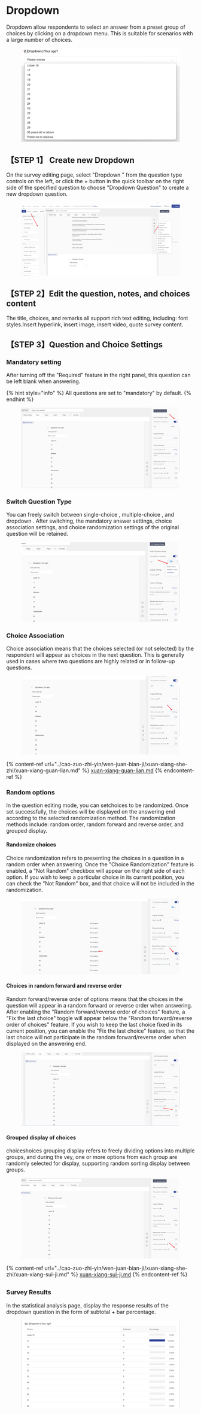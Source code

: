 # Dropdown

Dropdown allow respondents to select an answer from a preset group of choices by clicking on a dropdown menu. This is suitable for scenarios with a large number of choices.

<figure><img src="../../.gitbook/assets/image (13) (1) (1) (1).png" alt=""><figcaption></figcaption></figure>

## 【STEP 1】 Create new Dropdown&#x20;

On the survey editing page, select "Dropdown " from the question type controls on the left, or click the + button in the quick toolbar on the right side of the specified question to choose "Dropdown Question" to create a new dropdown question.

<figure><img src="../../.gitbook/assets/image (27).png" alt=""><figcaption></figcaption></figure>

## 【STEP 2】Edit the question, notes, and choices content

The title, choices, and remarks all support rich text editing, including: font styles.Insert hyperlink, insert image, insert video, quote survey content.

## 【STEP 3】Question and Choice Settings

### Mandatory setting

After turning off the "Required" feature in the right panel, this question can be left blank when answering.

{% hint style="info" %}
All questions are set to "mandatory" by default.
{% endhint %}

<figure><img src="../../.gitbook/assets/image (30).png" alt=""><figcaption></figcaption></figure>

### Switch Question Type

You can freely switch between single-choice , multiple-choice , and dropdown . After switching, the mandatory answer settings, choice  association settings, and choice randomization settings of the original question will be retained.

<figure><img src="../../.gitbook/assets/image (32).png" alt=""><figcaption></figcaption></figure>

### Choice Association

Choice association means that the choices selected (or not selected) by the respondent will appear as choices in the next question. This is generally used in cases where two questions are highly related or in follow-up questions.

<figure><img src="../../.gitbook/assets/image (34).png" alt=""><figcaption></figcaption></figure>

{% content-ref url="../cao-zuo-zhi-yin/wen-juan-bian-ji/xuan-xiang-she-zhi/xuan-xiang-guan-lian.md" %}
[xuan-xiang-guan-lian.md](../cao-zuo-zhi-yin/wen-juan-bian-ji/xuan-xiang-she-zhi/xuan-xiang-guan-lian.md)
{% endcontent-ref %}

### Random options

In the question editing mode, you can setchoices to be randomized. Once set successfully, the choices will be displayed on the answering end according to the selected randomization method. The randomization methods include: random order, random forward and reverse order, and grouped display.

#### Randomize choices

Choice randomization refers to presenting the choices in a question in a random order when answering. Once the "Choice Randomization" feature is enabled, a "Not Random" checkbox will appear on the right side of each option. If you wish to keep a particular choice in its current position, you can check the "Not Random" box, and that choice will not be included in the randomization.

<figure><img src="../../.gitbook/assets/image (35).png" alt=""><figcaption></figcaption></figure>

#### Choices in random forward and reverse order

Random forward/reverse order of options means that the choices in the question will appear in a random forward or reverse order when answering. After enabling the "Random forward/reverse order of choices" feature, a "Fix the last choice" toggle will appear below the "Random forward/reverse order of choices" feature. If you wish to keep the last choice fixed in its current position, you can enable the "Fix the last choice" feature, so that the last choice will not participate in the random forward/reverse order when displayed on the answering end.

<figure><img src="../../.gitbook/assets/image (1) (1) (1) (1) (1) (1) (1) (1).png" alt=""><figcaption></figcaption></figure>

#### Grouped display of choices

choiceshoices grouping display refers to freely dividing options into multiple groups, and during the vey, one or more options from each group are randomly selected for display, supporting random sorting display between groups.

<figure><img src="../../.gitbook/assets/image (2) (1) (1) (1) (1) (1) (1) (1).png" alt=""><figcaption></figcaption></figure>

{% content-ref url="../cao-zuo-zhi-yin/wen-juan-bian-ji/xuan-xiang-she-zhi/xuan-xiang-sui-ji.md" %}
[xuan-xiang-sui-ji.md](../cao-zuo-zhi-yin/wen-juan-bian-ji/xuan-xiang-she-zhi/xuan-xiang-sui-ji.md)
{% endcontent-ref %}

##

### Survey Results

In the statistical analysis page, display the response results of the dropdown question in the form of subtotal + bar percentage.

<figure><img src="../../.gitbook/assets/image (3) (1) (1) (1) (1) (1) (1).png" alt=""><figcaption></figcaption></figure>
